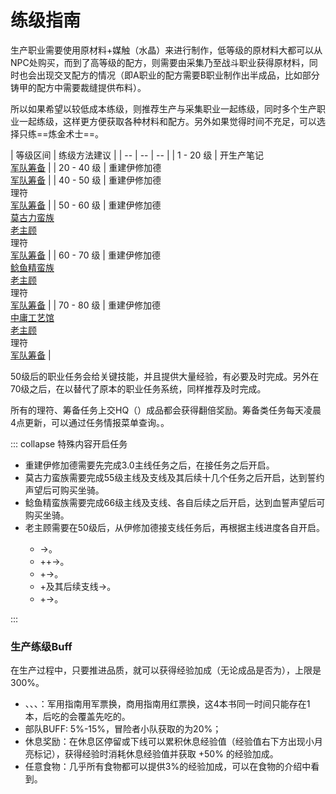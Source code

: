 # 练级指南

生产职业需要使用原材料+媒触（水晶）来进行制作，低等级的原材料大都可以从NPC处购买，而到了高等级的配方，则需要由采集乃至战斗职业获得原材料，同时也会出现交叉配方的情况（即A职业的配方需要B职业制作出半成品，比如部分铸甲的配方中需要裁缝提供布料）。

所以如果希望以较低成本练级，则推荐生产与采集职业一起练级，同时多个生产职业一起练级，这样更方便获取各种材料和配方。另外如果觉得时间不充足，可以选择只练==炼金术士==。

|  等级区间  |  练级方法建议  | 
| -- | -- | -- | 
| 1 - 20 级 | 开生产笔记<br>[军队筹备](/advanced/grandCompany.md) |
| 20 - 40 级 | 重建伊修加德<br>[军队筹备](/advanced/grandCompany.md) |
| 40 - 50 级 | 重建伊修加德<br>理符<br>[军队筹备](/advanced/grandCompany.md) |
| 50 - 60 级 | 重建伊修加德<br>[莫古力蛮族](https://ff14.huijiwiki.com/wiki/%E8%8E%AB%E5%8F%A4%E5%8A%9B%E4%BF%AE%E5%A4%8D%E5%9B%A2)<br>[老主顾](https://ff14.huijiwiki.com/wiki/%E8%80%81%E4%B8%BB%E9%A1%BE%E4%BA%A4%E6%98%93)<br>理符<br>[军队筹备](/advanced/grandCompany.md) |
| 60 - 70 级 | 重建伊修加德<br>[鲶鱼精蛮族](https://ff14.huijiwiki.com/wiki/%E5%A4%A7%E9%B2%B6%E5%A4%A7%E7%A5%AD%E6%89%A7%E8%A1%8C%E5%A7%94%E5%91%98%E4%BC%9A)<br>[老主顾](https://ff14.huijiwiki.com/wiki/%E8%80%81%E4%B8%BB%E9%A1%BE%E4%BA%A4%E6%98%93)<br>理符<br>[军队筹备](/advanced/grandCompany.md) |
| 70 - 80 级 | 重建伊修加德<br>[中庸工艺馆](https://ff14.huijiwiki.com/wiki/%E4%B8%AD%E5%BA%B8%E5%B7%A5%E8%89%BA%E9%A6%86%E4%BA%A4%E6%98%93)<br>[老主顾](https://ff14.huijiwiki.com/wiki/%E8%80%81%E4%B8%BB%E9%A1%BE%E4%BA%A4%E6%98%93)<br>理符<br>[军队筹备](/advanced/grandCompany.md) |

50级后的职业任务会给关键技能，并且提供大量经验，有必要及时完成。另外在70级之后，在<Pos name="水晶都" :x="10" :y="8.5" />以<quest name="中庸工艺馆" type="plus" />替代了原本的职业任务系统，同样推荐及时完成。

所有的理符、筹备任务上交HQ（<i class="xiv hq"></i>）成品都会获得翻倍奖励。筹备类任务每天凌晨4点更新，可以通过任务情报菜单查询。。

::: collapse 特殊内容开启任务

* 重建伊修加德需要先完成3.0主线任务<quest name="绝命怒嚎" type="main"/>之后，在<pos name="伊修加德基础层" :x="9.7" :y="11.6" />接任务<quest name="仰望天穹之街" type="plus" />之后开启。
* 莫古力蛮族需要完成55级主线<quest name="狩猎邪龙" type="main" />及支线<quest name="目标入团" type="plus" />及其后续十几个任务之后开启，达到誓约声望后可购买坐骑<item name="孢云棉花糖种子" />。
* 鲶鱼精蛮族需要完成66级主线<quest name="红色的祈愿" type="main" />及支线<quest name="黑鼻" type="plus" />、<quest name="痴迷赏花" type="plus" />各自后续之后开启，达到血誓声望后可购买坐骑<item name="巨鲶鱼神轿笛" />。
* 老主顾需要在50级后，从伊修加德接支线任务<quest name="一流工匠的新工作" type="plus" />后，再根据主线进度各自开启。
  - <quest name="打开新世界的大门" type="plus" />→<quest name="熙洛·阿里亚珀的老主顾" type="plus" />。
  - <quest name="红莲之狂潮" type="main" />+<quest name="熙洛·阿里亚珀的老主顾" type="plus" />+<quest name="阿答儿金部的继承者" />→<quest name="亚德基拉的老主顾" type="plus" />。
  - <quest name="英雄归来" type="main" />+<quest name="生意兴隆" />→<quest name="梅·娜格的老主顾" type="plus" />。
  - <quest name="梅·娜格的老主顾" type="plus" />+<quest name="紫水宫的异变" type="plus" />及其后续支线→<quest name="红的老主顾" type="plus" />。
  - <quest name="迈向未来" type="main" />+<quest name="诚信为本——莫雯卓越商会" />→<quest name="凯·希尔的老主顾" type="plus" />。

 :::

 ### 生产练级Buff

在生产过程中，只要推进品质，就可以获得经验加成（无论成品是否为<i class="xiv hq"></i>），上限是300%。

- <item name="军用工程学指南" />、<item name="军用工程学指南第二卷" />、<item name="商用工程学指南" />、<item name="改定版工程学指南" />：军用指南用军票换，商用指南用红票换，这4本书同一时间只能存在1本，后吃的会覆盖先吃的。
- 部队BUFF: 5%-15%，冒险者小队获取的<item name="军用工程学指南第三卷" />为20%；
- 休息奖励：在休息区停留或下线可以累积休息经验值（经验值右下方出现小月亮标记），获得经验时消耗休息经验值并获取 +50% 的经验加成。
- 任意食物：几乎所有食物都可以提供3%的经验加成，可以在食物的介绍中看到。